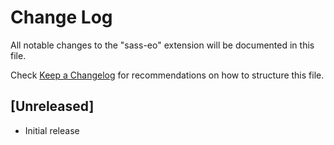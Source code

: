 # Change Log

All notable changes to the "sass-eo" extension will be documented in this file.

Check [Keep a Changelog](http://keepachangelog.com/) for recommendations on how to structure this file.

## [Unreleased]

- Initial release